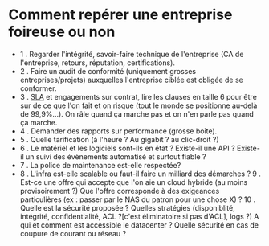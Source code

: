 # Comment repérer une entreprise foireuse ou non
* 1 . Regarder l'intégrité, savoir-faire technique de l'entreprise (CA de l'entreprise, retours, réputation, certifications).
* 2 . Faire un audit de conformité (uniquement grosses entreprises/projets) auxquelles l'entreprise ciblée est obligée de se conformer.
* 3 . [SLA](https://fr.wikipedia.org/wiki/Service-level_agreement) et engagements sur contrat, lire les clauses en taille 6 pour être sur de ce que l'on fait et on risque (tout le monde se positionne au-delà de 99,9%...). On râle quand ça marche pas et on n'en parle pas quand ça marche.
* 4 . Demander des rapports sur performance (grosse boîte).
* 5 . Quelle tarification (à l'heure ? Au gigabit ? au clic-droit ?)
* 6 . Le matériel et les logiciels sont-ils en état ? Existe-il une API ? Existe-il un suivi des évènements automatisé et surtout fiable ? 
* 7 . La police de maintenance est-elle respectée? 
* 8 . L'infra est-elle scalable ou faut-il faire un milliard des démarches ?
9 . Est-ce une offre qui accepte que l'on aie un cloud hybride (au moins provisoirement ?) Que l'offre corresponde à des exigeances particulières (ex : passer par le NAS du patron pour une chose X) ?
10 . Quelle est la sécurité proposée ? Quelles stratégies (disponiblité, intégrité, confidentialité, ACL ?[c'est éliminatoire si pas d'ACL], logs ?) A qui et comment est accessible le datacenter ? Quelle sécurité en cas de coupure de courant ou réseau ?

